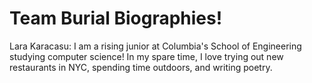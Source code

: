 <h1> Team Burial Biographies! </h1>

<p1> Lara Karacasu: I am a rising junior at Columbia's School of Engineering studying computer science! In my spare time, I love trying out new restaurants in NYC, spending time outdoors, and writing poetry. </p1>